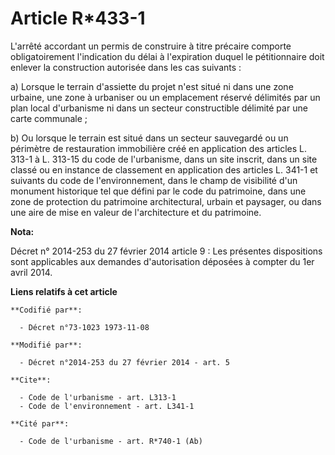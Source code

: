 # Article R*433-1

L'arrêté accordant un permis de construire à titre précaire comporte obligatoirement l'indication du délai à l'expiration
duquel le pétitionnaire doit enlever la construction autorisée dans les cas suivants : 

a) Lorsque le terrain d'assiette du projet n'est situé ni dans une zone urbaine, une zone à urbaniser ou un emplacement
réservé délimités par un plan local d'urbanisme ni dans un secteur constructible délimité par une carte communale ; 

b) Ou lorsque le terrain est situé dans un secteur sauvegardé ou un périmètre de restauration immobilière créé en application
des articles L. 313-1 à L. 313-15 du code de l'urbanisme,  dans un site inscrit, dans un site classé ou en instance de
classement  en application des articles L. 341-1 et suivants du code de l'environnement, dans le champ de visibilité d'un
monument historique tel que défini par le code du patrimoine, dans une zone de protection du patrimoine architectural, urbain
et paysager, ou dans une aire de mise en valeur de l'architecture et du patrimoine.

**Nota:**

Décret n° 2014-253 du 27 février 2014 article 9 : Les présentes dispositions sont applicables aux demandes d'autorisation
déposées à compter du 1er avril 2014.

**Liens relatifs à cet article**

	**Codifié par**:

	  - Décret n°73-1023 1973-11-08

	**Modifié par**:

	  - Décret n°2014-253 du 27 février 2014 - art. 5

	**Cite**:

	  - Code de l'urbanisme - art. L313-1
	  - Code de l'environnement - art. L341-1

	**Cité par**:

	  - Code de l'urbanisme - art. R*740-1 (Ab)
